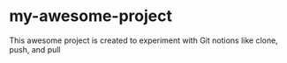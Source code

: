 # my-awesome-project
This awesome project is created to experiment with Git notions like clone, push, and pull
